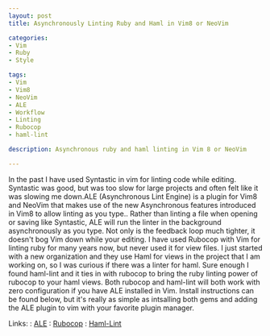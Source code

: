 ```yaml
---
layout: post
title: Asynchronously Linting Ruby and Haml in Vim8 or NeoVim

categories:
- Vim
- Ruby
- Style

tags:
- Vim
- Vim8
- NeoVim
- ALE
- Workflow
- Linting
- Rubocop
- haml-lint

description: Asynchronous ruby and haml linting in Vim 8 or NeoVim

---
```

In the past I have used Syntastic in vim for linting code while
editing. Syntastic was good, but was too slow for large projects and often felt
like it was slowing me down.ALE (Asynchronous Lint Engine) is a plugin for Vim8
and NeoVim that makes use of the new Asynchronous features introduced in Vim8 to
allow linting as you type..
Rather than linting a file when opening or saving like Syntastic, ALE will run
the linter in the background asynchronously as you type. Not only is the
feedback loop much tighter, it doesn't bog Vim down while your editing.
I have used Rubocop with Vim for linting ruby for many years now, but never used
it for view files. I just started with a new organization and they use Haml for
views in the project that I am working on, so I was curious if there was a linter
for haml. Sure enough I found haml-lint and it ties in with rubocop to bring
the ruby linting power of rubocop to your haml views. Both rubocop and haml-lint
will both work with zero configuration if you have ALE installed in Vim.
Install instructions can be found below, but it's really as simple as intsalling
both gems and adding the ALE plugin to vim with your favorite plugin manager.

Links:
: [ALE](https://github.com/w0rp/ale)
: [Rubocop](https://github.com/bbatsov/rubocop)
: [Haml-Lint](https://github.com/brigade/haml-lint)
